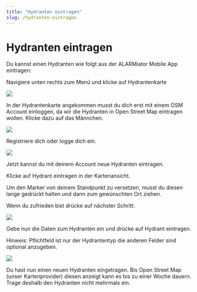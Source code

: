 ```yaml
---
title: "Hydranten eintragen"
slug: /hydranten-eintragen
---
```


# Hydranten eintragen

Du kannst einen Hydranten wie folgt aus der ALARMiator Mobile App eintragen:



Navigiere unten rechts zum Menü und klicke auf Hydrantenkarte


![](/img/Screenshot_20220822-135617-1-512x1024.jpg)



In der Hydrantenkarte angekommen musst du dich erst mit einem OSM Account einloggen, da wir die Hydranten in Open Street Map eintragen wollen. Klicke dazu auf das Männchen.


![](/img/Screenshot_20220822-135843-512x1024.jpg)



Registriere dich oder logge dich ein.


![](/img/Screenshot_20220823-040239-512x1024.jpg)



Jetzt kannst du mit deinem Account neue Hydranten eintragen.



Klicke auf Hydrant eintragen in der Kartenansicht.



Um den Marker von deinem Standpunkt zu versetzen, musst du diesen lange gedrückt halten und dann zum gewünschten Ort ziehen.



Wenn du zufrieden bist drücke auf nächster Schritt:


![](/img/Screenshot_20220822-140705-512x1024.jpg)



Gebe nun die Daten zum Hydranten ein und drücke auf Hydrant eintragen.



Hinweis: Pflichtfeld ist nur der Hydrantentyp die anderen Felder sind optional anzugeben.


![](/img/Screenshot_20220822-140720-512x1024.jpg)



Du hast nun einen neuen Hydranten eingetragen. Bis Open Street Map (unser Kartenprovider) diesen anzeigt kann es bis zu einer Woche dauern. Trage deshalb den Hydranten nicht mehrmals ein.